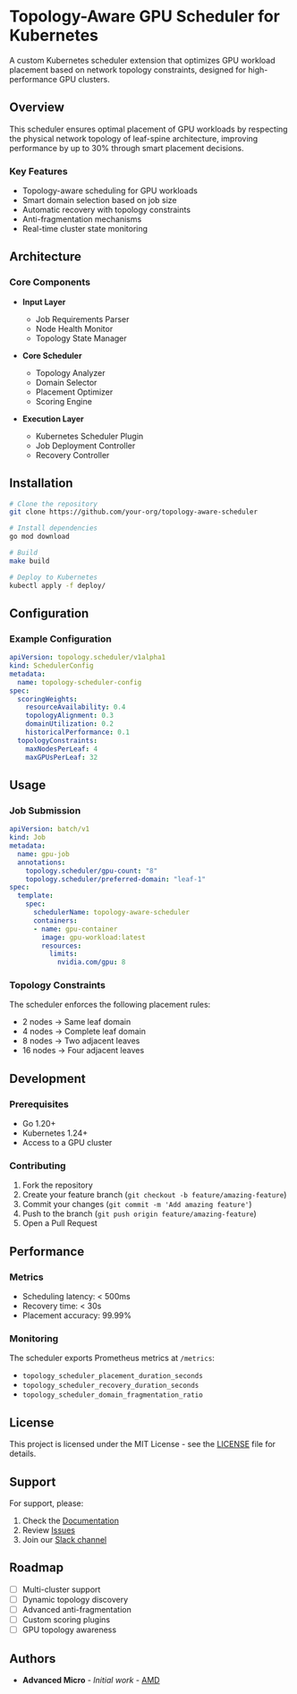 # Topology-Aware GPU Scheduler for Kubernetes

A custom Kubernetes scheduler extension that optimizes GPU workload placement based on network topology constraints, designed for high-performance GPU clusters.

## Overview

This scheduler ensures optimal placement of GPU workloads by respecting the physical network topology of leaf-spine architecture, improving performance by up to 30% through smart placement decisions.

### Key Features
- Topology-aware scheduling for GPU workloads
- Smart domain selection based on job size
- Automatic recovery with topology constraints
- Anti-fragmentation mechanisms
- Real-time cluster state monitoring

## Architecture

### Core Components
- **Input Layer**
  - Job Requirements Parser
  - Node Health Monitor
  - Topology State Manager

- **Core Scheduler**
  - Topology Analyzer
  - Domain Selector
  - Placement Optimizer
  - Scoring Engine

- **Execution Layer**
  - Kubernetes Scheduler Plugin
  - Job Deployment Controller
  - Recovery Controller

## Installation

```bash
# Clone the repository
git clone https://github.com/your-org/topology-aware-scheduler

# Install dependencies
go mod download

# Build
make build

# Deploy to Kubernetes
kubectl apply -f deploy/
```

## Configuration

### Example Configuration
```yaml
apiVersion: topology.scheduler/v1alpha1
kind: SchedulerConfig
metadata:
  name: topology-scheduler-config
spec:
  scoringWeights:
    resourceAvailability: 0.4
    topologyAlignment: 0.3
    domainUtilization: 0.2
    historicalPerformance: 0.1
  topologyConstraints:
    maxNodesPerLeaf: 4
    maxGPUsPerLeaf: 32
```

## Usage

### Job Submission
```yaml
apiVersion: batch/v1
kind: Job
metadata:
  name: gpu-job
  annotations:
    topology.scheduler/gpu-count: "8"
    topology.scheduler/preferred-domain: "leaf-1"
spec:
  template:
    spec:
      schedulerName: topology-aware-scheduler
      containers:
      - name: gpu-container
        image: gpu-workload:latest
        resources:
          limits:
            nvidia.com/gpu: 8
```

### Topology Constraints
The scheduler enforces the following placement rules:
- 2 nodes → Same leaf domain
- 4 nodes → Complete leaf domain
- 8 nodes → Two adjacent leaves
- 16 nodes → Four adjacent leaves

## Development

### Prerequisites
- Go 1.20+
- Kubernetes 1.24+
- Access to a GPU cluster


### Contributing
1. Fork the repository
2. Create your feature branch (`git checkout -b feature/amazing-feature`)
3. Commit your changes (`git commit -m 'Add amazing feature'`)
4. Push to the branch (`git push origin feature/amazing-feature`)
5. Open a Pull Request

## Performance

### Metrics
- Scheduling latency: < 500ms
- Recovery time: < 30s
- Placement accuracy: 99.99%

### Monitoring
The scheduler exports Prometheus metrics at `/metrics`:
- `topology_scheduler_placement_duration_seconds`
- `topology_scheduler_recovery_duration_seconds`
- `topology_scheduler_domain_fragmentation_ratio`

## License

This project is licensed under the MIT License - see the [LICENSE](LICENSE) file for details.

## Support

For support, please:
1. Check the [Documentation](docs/)
2. Review [Issues](issues/)
3. Join our [Slack channel](link-to-slack)

## Roadmap

- [ ] Multi-cluster support
- [ ] Dynamic topology discovery
- [ ] Advanced anti-fragmentation
- [ ] Custom scoring plugins
- [ ] GPU topology awareness

## Authors

- **Advanced Micro** - *Initial work* - [AMD](https://github.com/iamakanshab)
